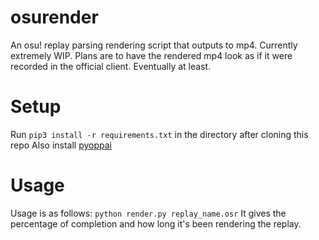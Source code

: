 # osurender
An osu! replay parsing rendering script that outputs to mp4.
Currently extremely WIP. Plans are to have the rendered mp4 look as if it were recorded in the official client.
Eventually at least.

# Setup
Run `pip3 install -r requirements.txt` in the directory after cloning this repo
Also install [pyoppai](https://github.com/francesco149/oppai)

# Usage
Usage is as follows:
```python render.py replay_name.osr```
It gives the percentage of completion and how long it's been rendering the replay.
